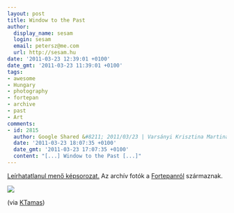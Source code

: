 ```yaml
---
layout: post
title: Window to the Past
author:
  display_name: sesam
  login: sesam
  email: petersz@me.com
  url: http://sesam.hu
date: '2011-03-23 12:39:01 +0100'
date_gmt: '2011-03-23 11:39:01 +0100'
tags:
- awesome
- Hungary
- photography
- fortepan
- archive
- past
- Art
comments:
- id: 2815
  author: Google Shared &#8211; 2011/03/23 | Varsányi Krisztina Martina
  date: '2011-03-23 18:07:35 +0100'
  date_gmt: '2011-03-23 17:07:35 +0100'
  content: "[...] Window to the Past [...]"
---
```


[Leírhatatlanul menő képsorozat.](http://www.flickr.com/photos/mrsultan/sets/72157626149118210) Az archív fotók a [Fortepanról](http://fortepan.hu) származnak.

[![](http://sesam.hu/wp-content/uploads/2011/03/blaha-rakoczi-ut.jpg)](http://www.flickr.com/photos/mrsultan/sets/72157626149118210)

(via [KTamas](http://yamm.hu/KTamas/50519132596219904-http-www-flickr-com))
